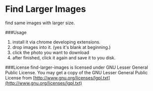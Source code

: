 Find Larger Images
==================
find same images with larger size.

###Usage
1. install it via chrome developing extensions.
2. drop images into it. (yes it's blank at beginning.)
3. click the photo you want to download
4. after finished, click it again and save it to you disk.

###License
find-larger-images is licensed under GNU Lesser General Public License.
You may get a copy of the GNU Lesser General Public License from [http://www.gnu.org/licenses/lgpl.txt](http://www.gnu.org/licenses/lgpl.txt)